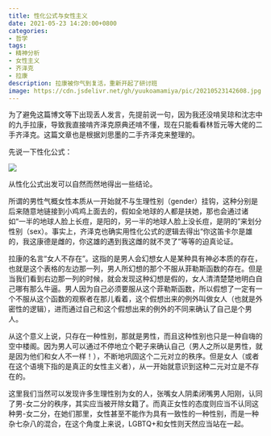 ```yaml
---
title: 性化公式与女性主义
date: 2021-05-23 14:20:00+0800
categories:
- 哲学
tags:
- 精神分析
- 女性主义
- 齐泽克
- 拉康
description: 拉康被你气到复活，重新开起了研讨班
image: https://cdn.jsdelivr.net/gh/yuukoamamiya/pic/20210523142608.jpg
---
```


 为了避免这篇博文等下出现丢人发言，先提前说一句，因为我还没啃吴琼和沈志中的九手拉康，导致我直接啃齐泽克原典还啃不懂，现在只能看看林哲元等大佬的二手齐泽克。这篇文章也是根据刘思墨的二手齐泽克来整理的。

先说一下性化公式：

![](https://cdn.jsdelivr.net/gh/yuukoamamiya/pic/20210523142653.png)

从性化公式出发可以自然而然地得出一些结论。

所谓的男性气概女性本质从一开始就不与生理性别（gender）挂钩，这种分别是后来随意地链接到小鸡鸡上面去的，假如全地球的人都是扶她，那也会通过诸如“一半的地球人脸上长痘，是阳的，另一半的地球人脸上没长痘，是阴的”来划分性别（sex）。事实上，齐泽克也确实用性化公式的逻辑去得出“你这笛卡尔是雄的，我这康德是雌的，你这雄的遇到我这雌的就不灵了”等等的迫真论证。

拉康的名言“女人不存在”。这指的是男人会幻想女人是某种具有神必本质的存在，也就是这个表格的左边那一列，男人所幻想的那个不服从菲勒斯函数的存在。但是当我们看到右边那一列的时候，就会发现这种幻想是假的，女人清清楚楚地明白自己哪有那么牛逼。男人因为自己必须要服从这个菲勒斯函数，所以假想了一定有一个不服从这个函数的观察者在那儿看着，这个假想出来的例外叫做女人（也就是外密性的逻辑），进而通过自己和这个假想出来的例外的不同来确认了自己是个男人。

从这个意义上说，只存在一种性别，那就是男性，而且这种性别也只是一种自嗨的空中楼阁。因为男人可以通过不停地立个靶子来确认自己（男人之所以是男性，就是因为他们和女人不一样！），不断地巩固这个二元对立的秩序。但是女人（或者在这个语境下指的是真正的女性主义者），从一开始就意识到这种二元对立是不存在的。

这里我们当然可以发现许多生理性别为女的人，张嘴女人阴柔闭嘴男人阳刚，认同了男-女二分的秩序，其实应当被开除女籍了。而真正女性的态度则应当不认同这种男-女二分，在她们那里，女性甚至不能作为具有一致性的一种性别，而是一种杂七杂八的混合，在这个角度上来说，LGBTQ+和女性则天然应当站在一起。

